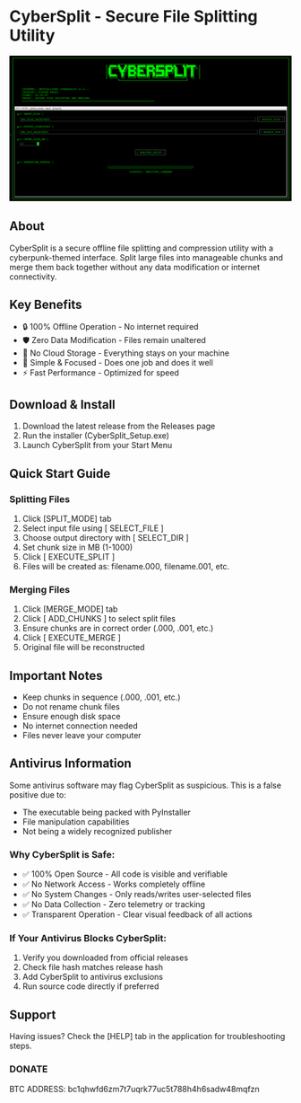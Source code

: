 # CyberSplit - Secure File Splitting Utility

<p align="center">
  <img src="cybersplit.png"  alt="CyberSplit Logo">
</p>

## About
CyberSplit is a secure offline file splitting and compression utility with a cyberpunk-themed interface. Split large files into manageable chunks and merge them back together without any data modification or internet connectivity.

## Key Benefits
- 🔒 100% Offline Operation - No internet required
- 🛡️ Zero Data Modification - Files remain unaltered
- 🔐 No Cloud Storage - Everything stays on your machine
- 🎯 Simple & Focused - Does one job and does it well
- ⚡ Fast Performance - Optimized for speed

## Download & Install
1. Download the latest release from the Releases page
2. Run the installer (CyberSplit_Setup.exe)
3. Launch CyberSplit from your Start Menu

## Quick Start Guide

### Splitting Files
1. Click [SPLIT_MODE] tab
2. Select input file using [ SELECT_FILE ]
3. Choose output directory with [ SELECT_DIR ] 
4. Set chunk size in MB (1-1000)
5. Click [ EXECUTE_SPLIT ]
6. Files will be created as: filename.000, filename.001, etc.

### Merging Files
1. Click [MERGE_MODE] tab
2. Click [ ADD_CHUNKS ] to select split files
3. Ensure chunks are in correct order (.000, .001, etc.)
4. Click [ EXECUTE_MERGE ]
5. Original file will be reconstructed


## Important Notes
- Keep chunks in sequence (.000, .001, etc.)
- Do not rename chunk files
- Ensure enough disk space
- No internet connection needed
- Files never leave your computer

## Antivirus Information
Some antivirus software may flag CyberSplit as suspicious. This is a false positive due to:
- The executable being packed with PyInstaller
- File manipulation capabilities
- Not being a widely recognized publisher

### Why CyberSplit is Safe:
- ✅ 100% Open Source - All code is visible and verifiable
- ✅ No Network Access - Works completely offline
- ✅ No System Changes - Only reads/writes user-selected files
- ✅ No Data Collection - Zero telemetry or tracking
- ✅ Transparent Operation - Clear visual feedback of all actions

### If Your Antivirus Blocks CyberSplit:
1. Verify you downloaded from official releases
2. Check file hash matches release hash
3. Add CyberSplit to antivirus exclusions
4. Run source code directly if preferred

## Support
Having issues? Check the [HELP] tab in the application for troubleshooting steps.

### DONATE
BTC ADDRESS:
 bc1qhwfd6zm7t7uqrk77uc5t788h4h6sadw48mqfzn
